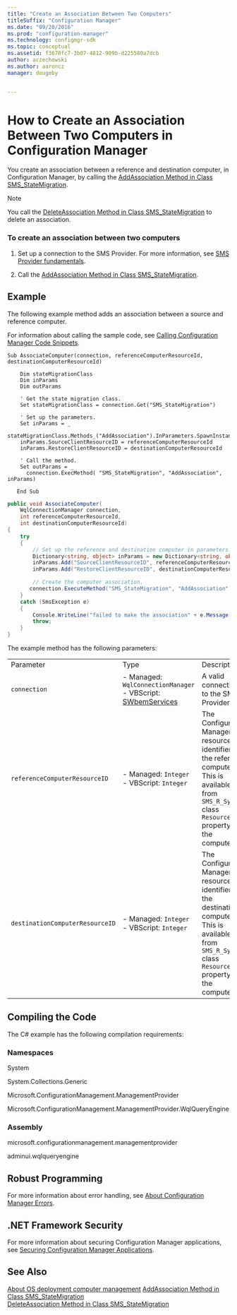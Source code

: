 ```yaml
---
title: "Create an Association Between Two Computers"
titleSuffix: "Configuration Manager"
ms.date: "09/20/2016"
ms.prod: "configuration-manager"
ms.technology: configmgr-sdk
ms.topic: conceptual
ms.assetid: f3670fc7-3b07-4812-909b-d225580a7dcb
author: aczechowski
ms.author: aaroncz
manager: dougeby


---
```

# How to Create an Association Between Two Computers in Configuration Manager
You create an association between a reference and destination computer, in Configuration Manager, by calling the [AddAssociation Method in Class SMS_StateMigration](../../develop/reference/osd/addassociation-method-in-class-sms_statemigration.md).  

> [!NOTE]
>  You call the [DeleteAssociation Method in Class SMS_StateMigration](../../develop/reference/osd/deleteassociation-method-in-class-sms_statemigration.md) to delete an association.  

### To create an association between two computers  

1.  Set up a connection to the SMS Provider. For more information, see [SMS Provider fundamentals](/sccm/develop/core/understand/sms-provider-fundamentals).  

2.  Call the [AddAssociation Method in Class SMS_StateMigration](../../develop/reference/osd/addassociation-method-in-class-sms_statemigration.md).  

## Example  
 The following example method adds an association between a source and reference computer.  

 For information about calling the sample code, see [Calling Configuration Manager Code Snippets](../../develop/core/understand/calling-code-snippets.md).  

```vbs  
Sub AssociateComputer(connection, referenceComputerResourceId, destinationComputerResourceId)  

    Dim stateMigrationClass  
    Dim inParams  
    Dim outParams  

    ' Get the state migration class.  
    Set stateMigrationClass = connection.Get("SMS_StateMigration")  

    ' Set up the parameters.  
    Set inParams = _  
      stateMigrationClass.Methods_("AddAssociation").InParameters.SpawnInstance_  
    inParams.SourceClientResourceID = referenceComputerResourceId  
    inParams.RestoreClientResourceID = destinationComputerResourceId  

    ' Call the method.  
    Set outParams = _  
      connection.ExecMethod( "SMS_StateMigration", "AddAssociation", inParams)     

   End Sub  
```  

```c#  
public void AssociateComputer(  
    WqlConnectionManager connection,   
    int referenceComputerResourceId,   
    int destinationComputerResourceId)  
{  
    try  
    {  
        // Set up the reference and destination computer in parameters.  
        Dictionary<string, object> inParams = new Dictionary<string, object>();  
        inParams.Add("SourceClientResourceID", referenceComputerResourceId);  
        inParams.Add("RestoreClientResourceID", destinationComputerResourceId);  

        // Create the computer association.  
       connection.ExecuteMethod("SMS_StateMigration", "AddAssociation", inParams);  
    }  
    catch (SmsException e)  
    {  
        Console.WriteLine("failed to make the association" + e.Message);  
        throw;  
    }  
}  
```  

 The example method has the following parameters:  

||||  
|-|-|-|  
|Parameter|Type|Description|  
|`connection`|-   Managed: `WqlConnectionManager`<br />-   VBScript: [SWbemServices](https://msdn.microsoft.com/library/aa393854.aspx)|A valid connection to the SMS Provider.|  
|`referenceComputerResourceID`|-   Managed: `Integer`<br />-   VBScript: `Integer`|The Configuration Manager resource identifier for the reference computer. This is available from `SMS_R_System` class `ResourceId` property for the computer.|  
|`destinationComputerResourceID`|-   Managed: `Integer`<br />-   VBScript: `Integer`|The Configuration Manager resource identifier for the destination computer. This is available from `SMS_R_System` class `ResourceId` property for the computer.|  

## Compiling the Code  
 The C# example has the following compilation requirements:  

### Namespaces  
 System  

 System.Collections.Generic  

 Microsoft.ConfigurationManagement.ManagementProvider  

 Microsoft.ConfigurationManagement.ManagementProvider.WqlQueryEngine  

### Assembly  
 microsoft.configurationmanagement.managementprovider  

 adminui.wqlqueryengine  

## Robust Programming  
 For more information about error handling, see [About Configuration Manager Errors](../../develop/core/understand/about-configuration-manager-errors.md).  

## .NET Framework Security  
 For more information about securing Configuration Manager applications, see [Securing Configuration Manager Applications](../../develop/core/understand/securing-configuration-manager-applications.md).  

## See Also  
 [About OS deployment computer management](/sccm/develop/osd/about-computer-management)
 [AddAssociation Method in Class SMS_StateMigration](../../develop/reference/osd/addassociation-method-in-class-sms_statemigration.md)   
 [DeleteAssociation Method in Class SMS_StateMigration](../../develop/reference/osd/deleteassociation-method-in-class-sms_statemigration.md)
